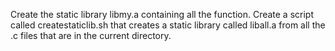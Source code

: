 Create the static library libmy.a containing all the function.
Create a script called createstaticlib.sh that creates a static library called liball.a from all the .c files that are in the current directory.

